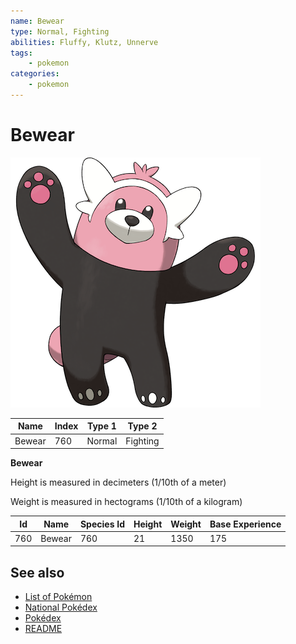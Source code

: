 ```yaml
---
name: Bewear
type: Normal, Fighting
abilities: Fluffy, Klutz, Unnerve
tags:
    - pokemon
categories:
    - pokemon
---
```


# Bewear


![Bewear](images/760.png)

| **Name** | **Index** | **Type 1** | **Type 2** |
|----|----|----|----|
| Bewear | 760 | Normal | Fighting  |

**Bewear** 


Height is measured in decimeters (1/10th of a meter)

Weight is measured in hectograms (1/10th of a kilogram)

| **Id** | **Name** | **Species Id** | **Height** | **Weight** | **Base Experience** |
|--------|----------|----------------|------------|------------|---------------------|
| 760 | Bewear | 760 | 21 | 1350 | 175 |


## See also

- [List of Pokémon](../pokemon.md)
- [National Pokédex](../national_pokedex.md)
- [Pokédex](../pokedex.md)
- [README](../README.md)
